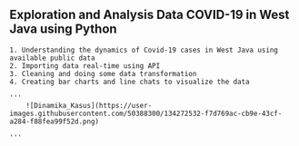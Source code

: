 ## Exploration and Analysis Data COVID-19 in West Java using Python
    1. Understanding the dynamics of Covid-19 cases in West Java using available public data
    2. Importing data real-time using API
    3. Cleaning and doing some data transformation
    4. Creating bar charts and line chats to visualize the data
    
    '''
        ![Dinamika_Kasus](https://user-images.githubusercontent.com/50388300/134272532-f7d769ac-cb9e-43cf-a284-f88fea99f52d.png)

    '''
